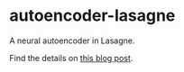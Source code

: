 # autoencoder-lasagne
A neural autoencoder in Lasagne.

Find the details on [this blog post](http://goelhardik.github.io/2016/06/04/mnist-autoencoder/).
